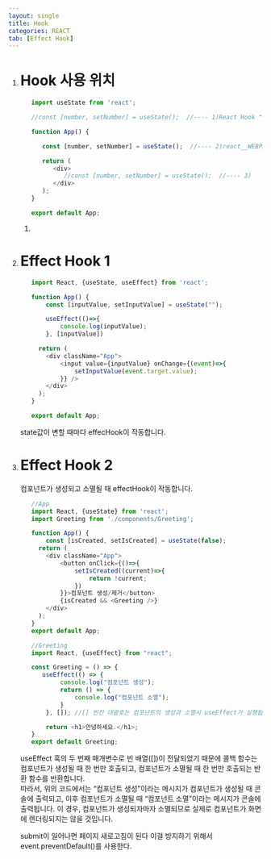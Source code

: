 ```yaml
---
layout: single
title: Hook
categories: REACT
tab: [Effect Hook]
---
```


1. # Hook 사용 위치
   ```javascript
      import useState from 'react';

      //const [number, setNumber] = useState();  //---- 1)React Hook "useState" cannot be called at the top level.

      function App() {

         const [number, setNumber] = useState();  //---- 2)react__WEBPACK_IMPORTED_MODULE_1___default is not a function or its return value is not iterable

         return (
            <div>
               //const [number, setNumber] = useState();  //---- 3)
            </div>
         );
      }

      export default App;
   ```

      1)

1. # Effect Hook 1
   ```javascript
      import React, {useState, useEffect} from 'react';

      function App() {
          const [inputValue, setInputValue] = useState("");

          useEffect(()=>{
              console.log(inputValue);
          }, [inputValue])

        return (
          <div className="App">
              <input value={inputValue} onChange={(event)=>{
                  setInputValue(event.target.value);
              }} />
          </div>
        );
      }

      export default App;
   ```
   state값이 변할 때마다 effecHook이 작동합니다.
1. # Effect Hook 2
   컴포넌트가 생성되고 소멸될 때 effectHook이 작동합니다.
   ```javascript
      //App
      import React, {useState} from 'react';
      import Greeting from './components/Greeting';

      function App() {
          const [isCreated, setIsCreated] = useState(false);
        return (
          <div className="App">
              <button onClick={()=>{
                  setIsCreated((current)=>{
                      return !current;
                  })
              }}>컴포넌트 생성/제거</button>
              {isCreated && <Greeting />}
          </div>
        );
      }
      export default App;

      //Greeting
      import React, {useEffect} from "react";

      const Greeting = () => {
         useEffect(() => {
              console.log("컴포넌트 생성");
              return () => {
                  console.log("컴포넌트 소멸");
              }
          }, []); //[] 빈칸 대괄호는 컴포넌트의 생성과 소멸시 useEffect가 실행됩니다.

          return <h1>안녕하세요.</h1>;
      }
      export default Greeting;
   ```
   useEffect 훅의 두 번째 매개변수로 빈 배열([])이 전달되었기 때문에 콜백 함수는 컴포넌트가 생성될 때 한 번만 호출되고, 컴포넌트가 소멸될 때 한 번만 호출되는 반환 함수를 반환합니다.   
   따라서, 위의 코드에서는 “컴포넌트 생성”이라는 메시지가 컴포넌트가 생성될 때 콘솔에 출력되고, 이후 컴포넌트가 소멸될 때 “컴포넌트 소멸”이라는 메시지가 콘솔에 출력됩니다. 이 경우, 컴포넌트가 생성되자마자 소멸되므로 실제로 컴포넌트가 화면에 렌더링되지는 않을 것입니다.

   submit이 일어나면 페이지 새로고침이 된다 이걸 방지하기 위해서 event.preventDefault()를 사용한다.